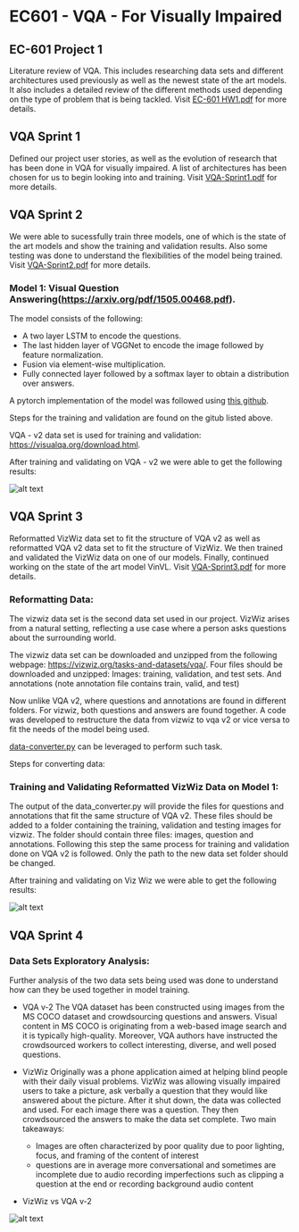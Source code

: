 # EC601 - VQA - For Visually Impaired


**EC-601 Project 1** 
--------------------

Literature review of VQA. This includes researching data sets and different architectures used previously as well as the newest state of the art models. 
It also includes a detailed review of the different methods used depending on the type of problem that is being tackled. Visit [EC-601 HW1.pdf](https://github.com/mkhalil1998/EC601_Group_Project/blob/main/EC-601%20HW1.pdf) for more details. 

**VQA Sprint 1** 
-----------------

Defined our project user stories, as well as the evolution of research that has been done in VQA for visually impaired. A list of architectures has been chosen for us to begin looking into and training. Visit [VQA-Sprint1.pdf](https://github.com/mkhalil1998/EC601_Group_Project/blob/main/VQA-Sprint1.pdf) for more details. 

**VQA Sprint 2** 
-----------------

We were able to sucessfully train three models, one of which is the state of the art models and show the training and validation results. Also some testing was done to understand the flexibilities of the model being trained. Visit [VQA-Sprint2.pdf](https://github.com/mkhalil1998/EC601_Group_Project/blob/main/VQA-Sprint2.pdf) for more details. 

### Model 1: Visual Question Answering(https://arxiv.org/pdf/1505.00468.pdf).

  The model consists of the following: 
  - A two layer LSTM to encode the questions.
  - The last hidden layer of VGGNet to encode the image followed by feature normalization. 
  - Fusion via element-wise multiplication.
  - Fully connected layer followed by a softmax layer to obtain a distribution over answers.

  A pytorch implementation of the model was followed using [this github](https://github.com/tbmoon/basic_vqa). 
  
  Steps for the training and validation are found on the gitub listed above. 
  
  VQA - v2 data set is used for training and validation: https://visualqa.org/download.html.

  After training and validating on VQA - v2 we were able to get the following results: 
  
  ![alt text](https://github.com/mkhalil1998/EC601_Group_Project/blob/main/Images/train_val_basic_vqa.png)


**VQA Sprint 3** 
-----------------
Reformatted VizWiz data set to fit the structure of VQA v2 as well as reformatted VQA v2 data set to fit the structure of VizWiz. We then trained and validated the VizWiz data on one of our models. Finally, continued working on the state of the art model VinVL. Visit [VQA-Sprint3.pdf](https://github.com/mkhalil1998/EC601_Group_Project/blob/main/VQA-Sprint3.pdf) for more details. 

### Reformatting Data:

The vizwiz data set is the second data set used in our project. VizWiz arises from a natural setting, reflecting a use case where a person asks questions about the surrounding world. 

The vizwiz data set can be downloaded and unzipped from the following webpage: https://vizwiz.org/tasks-and-datasets/vqa/.
Four files should be downloaded and unzipped: 
Images: training, validation, and test sets. And annotations (note annotation file contains train, valid, and test)

Now unlike VQA v2, where questions and annotations are found in different folders. For vizwiz, both questions and answers are found together. A code was developed to restructure the data from vizwiz to vqa v2 or vice versa to fit the needs of the model being used. 

[data-converter.py](https://github.com/mkhalil1998/EC601_Group_Project/blob/main/data-converter.py) can be leveraged to perform such task.

Steps for converting data: 

### Training and Validating Reformatted VizWiz Data on Model 1: 

The output of the data_converter.py will provide the files for questions and annotations that fit the same structure of VQA v2. These files should be added to a folder containing the training, validation and testing images for vizwiz. The folder should contain three files: images, question and annotations. Following this step the same process for training and validation done on VQA v2 is followed. Only the path to the new data set folder should be changed. 

After training and validating on Viz Wiz we were able to get the following results: 
  
![alt text](https://github.com/mkhalil1998/EC601_Group_Project/blob/main/Images/train_val_vizwiz_basic_vqa.png)


**VQA Sprint 4** 
-----------------

### Data Sets Exploratory Analysis:
Further analysis of the two data sets being used was done to understand how can they be used together in model training. 

- VQA v-2 
The VQA dataset has been constructed using images from the MS COCO dataset and crowdsourcing questions and answers. Visual content in MS COCO is originating from a web-based image search and it is typically high-quality. Moreover, VQA authors have instructed the crowdsourced workers to collect interesting, diverse, and well posed questions.

- VizWiz
Originally was a phone application aimed at helping blind people with their daily visual problems. VizWiz was allowing visually impaired users to take a picture, ask verbally a question that they would like answered about the picture. After it shut down, the data was collected and used. For each image there was a question. They then crowdsourced the answers to make the data set complete. Two main takeaways: 

    -	Images are often characterized by poor quality due to poor lighting, focus, and framing of the content of interest
    -	questions are in average more conversational and sometimes are incomplete due to audio recording imperfections such as clipping a question at the end or recording background audio content

- VizWiz vs VQA v-2

![alt text](https://github.com/mkhalil1998/EC601_Group_Project/blob/main/Images/Comparison.png)




